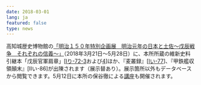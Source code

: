 ```yaml
---
date: 2018-03-01
lang: ja
featured: false
type: news
---
```

高知城歴史博物館の<a href="http://www.kochi-johaku.jp/exhibition/2155/" target="_blank">「明治１５０年特別企画展　明治元年の日本と土佐～戊辰戦争　それぞれの信義～」</a>（2018年3月21日～5月28日）に、本所所蔵の維新史料引継本「戊辰官軍肩章」[<a href="https://clioimg.hi.u-tokyo.ac.jp/viewer/view/idata/T16/I_240ri_/72/3/00000006?m=limit&amp;n=20" target="_blank">Iり-72-3</a>および<a href="https://clioimg.hi.u-tokyo.ac.jp/viewer/view/idata/T16/I_240ri_/72/4/00000007?m=all&amp;n=20" target="_blank">4</a>]ほか、『麦叢録』[<a href="https://clioimg.hi.u-tokyo.ac.jp/viewer/view/idata/T16/I_202i_/77/00000006?m=limit&amp;n=20" target="_blank">Iい-77</a>]、『甲鉄艦収領顛末』[IIい-86]が出陳されます（展示替あり）。展示箇所以外もデータベースから閲覧できます。5月12日に本所の保谷徹による<a href="http://www.kochi-johaku.jp/program/2137/" target="_blank">講座</a>も開催されます。
